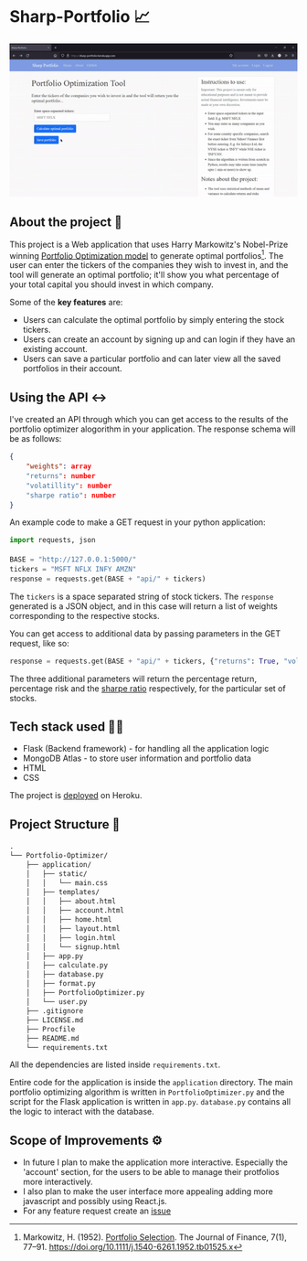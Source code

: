 # Sharp-Portfolio :chart_with_upwards_trend:

![Sharp-portfolio-gif](https://github.com/HarshitNTiwari/Portfolio-Optimizer/blob/main/Sharp-portfolio-gif.gif?raw=true)

## About the project :page_facing_up:
This project is a Web application that uses Harry Markowitz's Nobel-Prize winning [Portfolio Optimization model](https://en.wikipedia.org/wiki/Markowitz_model) to generate optimal portfolios[^1]. The user can enter the tickers of the companies they wish to invest in, and the tool will generate an optimal portfolio; it'll show you what percentage of your total capital you should invest in which company.

Some of the **key features** are:

- Users can calculate the optimal portfolio by simply entering the stock tickers.
- Users can create an account by signing up and can login if they have an existing account.
- Users can save a particular portfolio and can later view all the saved portfolios in their account.

## Using the API :left_right_arrow:

I've created an API through which you can get access to the results of the portfolio optimizer alogorithm in your application.
The response schema will be as follows:
```json
{
    "weights": array
    "returns": number 
    "volatillity": number
    "sharpe ratio": number
}
```
An example code to make a GET request in your python application:
```python
import requests, json

BASE = "http://127.0.0.1:5000/"
tickers = "MSFT NFLX INFY AMZN"
response = requests.get(BASE + "api/" + tickers)
```
The `tickers` is a space separated string of stock tickers. 
The `response` generated is a JSON object, and in this case will return a list of weights corresponding to the respective stocks.

You can get access to additional data by passing parameters in the GET request, like so:
```python
response = requests.get(BASE + "api/" + tickers, {"returns": True, "volatility": True, "sharpe_ratio": True})
```
The three additional parameters will return the percentage return, percentage risk and the [sharpe ratio](https://en.wikipedia.org/wiki/Sharpe_ratio) respectively, for the particular set of stocks. 

## Tech stack used :technologist:
- Flask (Backend framework) - for handling all the application logic
- MongoDB Atlas - to store user information and portfolio data
- HTML
- CSS

The project is [deployed](https://sharp-portfolio.herokuapp.com/) on Heroku.


## Project Structure :file_folder:
```
.
└── Portfolio-Optimizer/
    ├── application/
    │   ├── static/
    │   │   └── main.css
    │   ├── templates/
    │   │   ├── about.html
    │   │   ├── account.html
    │   │   ├── home.html
    │   │   ├── layout.html
    │   │   ├── login.html
    │   │   └── signup.html
    │   ├── app.py
    │   ├── calculate.py
    │   ├── database.py
    │   ├── format.py
    │   ├── PortfolioOptimizer.py
    │   └── user.py
    ├── .gitignore
    ├── LICENSE.md
    ├── Procfile
    ├── README.md
    └── requirements.txt
```
All the dependencies are listed inside `requirements.txt`.

Entire code for the application is inside the `application` directory.
The main portfolio optimizing algorithm is written in `PortfolioOptimizer.py` and the script for the Flask application is written in `app.py`.
`database.py` contains all the logic to interact with the database.

## Scope of Improvements :gear:
- In future I plan to make the application more interactive. Especially the 'account' section, for the users to be able to manage their protfolios more interactively.
- I also plan to make the user interface more appealing adding more javascript and possibly using React.js.
- For any feature request create an [issue](https://github.com/HarshitNTiwari/Portfolio-Optimizer/issues)

[^1]: Markowitz, H. (1952). [Portfolio Selection](https://onlinelibrary.wiley.com/doi/abs/10.1111/j.1540-6261.1952.tb01525.x). The Journal of Finance, 7(1), 77–91. https://doi.org/10.1111/j.1540-6261.1952.tb01525.x
